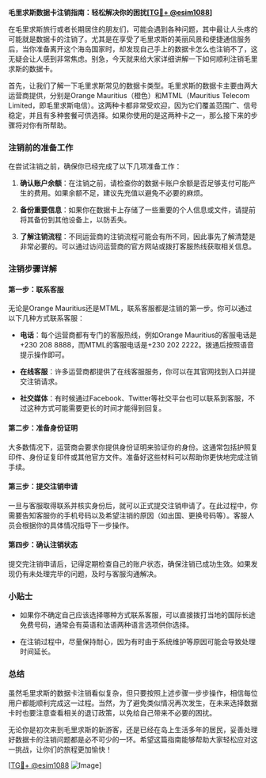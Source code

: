 **毛里求斯数据卡注销指南：轻松解决你的困扰[[TG💪+ @esim1088](https://t.me/s/esim1088)]**

在毛里求斯旅行或者长期居住的朋友们，可能会遇到各种问题，其中最让人头疼的可能就是数据卡的注销了。尤其是在享受了毛里求斯的美丽风景和便捷通信服务后，当你准备离开这个海岛国家时，却发现自己手上的数据卡怎么也注销不了，这无疑会让人感到非常焦虑。别急，今天就来给大家详细讲解一下如何顺利注销毛里求斯的数据卡。

首先，让我们了解一下毛里求斯常见的数据卡类型。毛里求斯的数据卡主要由两大运营商提供，分别是Orange Mauritius（橙色）和MTML（Mauritius Telecom Limited，即毛里求斯电信）。这两种卡都非常受欢迎，因为它们覆盖范围广、信号稳定，并且有多种套餐可供选择。如果你使用的是这两种卡之一，那么接下来的步骤将对你有所帮助。

### 注销前的准备工作

在尝试注销之前，确保你已经完成了以下几项准备工作：

1. **确认账户余额**：在注销之前，请检查你的数据卡账户余额是否足够支付可能产生的费用。如果余额不足，建议先充值以避免不必要的麻烦。
   
2. **备份重要信息**：如果你在数据卡上存储了一些重要的个人信息或文件，请提前将其备份到其他设备上，以防丢失。

3. **了解注销流程**：不同运营商的注销流程可能会有所不同，因此事先了解清楚是非常必要的。可以通过访问运营商的官方网站或拨打客服热线获取相关信息。

### 注销步骤详解

#### 第一步：联系客服

无论是Orange Mauritius还是MTML，联系客服都是注销的第一步。你可以通过以下几种方式联系客服：

- **电话**：每个运营商都有专门的客服热线，例如Orange Mauritius的客服电话是+230 208 8888，而MTML的客服电话是+230 202 2222。拨通后按照语音提示操作即可。
  
- **在线客服**：许多运营商都提供了在线客服服务，你可以在其官网找到入口并提交注销请求。

- **社交媒体**：有时候通过Facebook、Twitter等社交平台也可以联系到客服，不过这种方式可能需要更长的时间才能得到回复。

#### 第二步：准备身份证明

大多数情况下，运营商会要求你提供身份证明来验证你的身份。这通常包括护照复印件、身份证复印件或其他官方文件。准备好这些材料可以帮助你更快地完成注销手续。

#### 第三步：提交注销申请

一旦与客服取得联系并核实身份后，就可以正式提交注销申请了。在此过程中，你需要告知客服你的手机号码以及希望注销的原因（如出国、更换号码等）。客服人员会根据你的具体情况指导下一步操作。

#### 第四步：确认注销状态

提交完注销申请后，记得定期检查自己的账户状态，确保注销已成功生效。如果发现仍有未处理完毕的问题，及时与客服沟通解决。

### 小贴士

- 如果你不确定自己应该选择哪种方式联系客服，可以直接拨打当地的国际长途免费号码，通常会有英语和法语两种语言选项供你选择。
  
- 在注销过程中，尽量保持耐心，因为有时由于系统维护等原因可能会导致处理时间延长。

### 总结

虽然毛里求斯的数据卡注销看似复杂，但只要按照上述步骤一步步操作，相信每位用户都能顺利完成这一过程。当然，为了避免类似情况再次发生，在未来选择数据卡时也要注意查看相关的退订政策，以免给自己带来不必要的困扰。

无论你是初次来到毛里求斯的新游客，还是已经在岛上生活多年的居民，妥善处理好数据卡的注销问题都是必不可少的一环。希望这篇指南能够帮助大家轻松应对这一挑战，让你们的旅程更加愉快！

[[TG💪+ @esim1088](https://t.me/s/esim1088) ![Image](https://i.postimg.cc/4NQfJmqS/Snipaste-2025-05-13-00-14-12.png)]